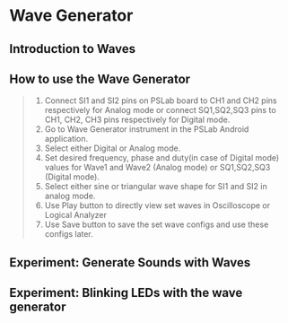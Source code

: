 Wave Generator
==============

Introduction to Waves
---------------------

How to use the Wave Generator
-----------------------------

> 1.  Connect SI1 and SI2 pins on PSLab board to CH1 and CH2 pins
>     respectively for Analog mode or connect SQ1,SQ2,SQ3 pins to CH1,
>     CH2, CH3 pins respectively for Digital mode.
> 2.  Go to Wave Generator instrument in the PSLab Android application.
> 3.  Select either Digital or Analog mode.
> 4.  Set desired frequency, phase and duty(in case of Digital mode)
>     values for Wave1 and Wave2 (Analog mode) or SQ1,SQ2,SQ3 (Digital
>     mode).
> 5.  Select either sine or triangular wave shape for SI1 and SI2 in
>     analog mode.
> 6.  Use Play button to directly view set waves in Oscilloscope or
>     Logical Analyzer
> 7.  Use Save button to save the set wave configs and use these configs
>     later.

Experiment: Generate Sounds with Waves
--------------------------------------

Experiment: Blinking LEDs with the wave generator
-------------------------------------------------
